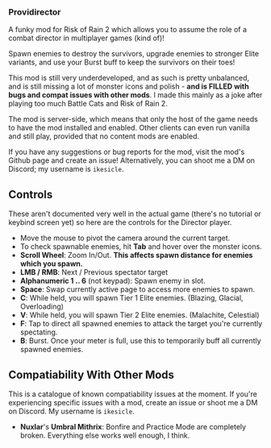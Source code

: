 ﻿### Providirector
A funky mod for Risk of Rain 2 which allows you to assume the role of a combat director in multiplayer games (kind of)!

Spawn enemies to destroy the survivors, upgrade enemies to stronger Elite variants, and use your Burst buff to keep the survivors on their toes!

This mod is still very underdeveloped, and as such is pretty unbalanced, and is still missing a lot of monster icons and polish - **and is FILLED with bugs and compat issues with other mods**. I made this mainly as a joke after playing too much Battle Cats and Risk of Rain 2.

The mod is server-side, which means that only the host of the game needs to have the mod installed and enabled. Other clients can even run vanilla and still play, provided that no content mods are enabled.

If you have any suggestions or bug reports for the mod, visit the mod's Github page and create an issue! Alternatively, you can shoot me a DM on Discord; my username is `ikesicle`.

## Controls
These aren't documented very well in the actual game (there's no tutorial or keybind screen yet) so here are the controls for the Director player.
- Move the mouse to pivot the camera around the current target.
- To check spawnable enemies, hit **Tab** and hover over the monster icons.
- **Scroll Wheel**: Zoom In/Out. **This affects spawn distance for enemies which you spawn.**
- **LMB / RMB**: Next / Previous spectator target
- **Alphanumeric 1 .. 6** (not keypad): Spawn enemy in slot.
- **Space**: Swap currently active page to access more enemies to spawn.
- **C**: While held, you will spawn Tier 1 Elite enemies. (Blazing, Glacial, Overloading)
- **V**: While held, you will spawn Tier 2 Elite enemies. (Malachite, Celestial)
- **F**: Tap to direct all spawned enemies to attack the target you're currently spectating.
- **B**: Burst. Once your meter is full, use this to temporarily buff all currently spawned enemies.

## Compatiability With Other Mods
This is a catalogue of known compatiability issues at the moment. If you're experiencing specific issues with a mod, create an issue or shoot me a DM on Discord. My username is `ikesicle`.
- **Nuxlar**'s **Umbral Mithrix**: Bonfire and Practice Mode are completely broken. Everything else works well enough, I think.
